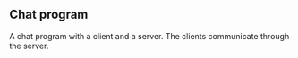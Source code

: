 ## Chat program

A chat program with a client and a server.
The clients communicate through the server.